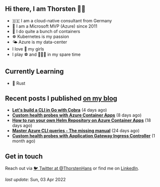 ## Hi there, I am Thorsten 👋🏼

- 🇩🇪 I am a cloud-native consultant from Germany
- 🔷 I am a Microsoft MVP (Azure) since 2011
- 🐳 I do quite a bunch of containers
- ☸️ Kubernetes is my passion
- 🌤 Azure is my data-center
- I love 💞 my girls
- I play ⚽️ and 🏃🏻‍♂️ in my spare time

## Currently Learning

- 🦀 Rust

## Recent posts I published [on my blog](https://thorsten-hans.com)

- **[Let's build a CLI in Go with Cobra](https://thorsten-hans.com/lets-build-a-cli-in-go-with-cobra/)** (4 days ago)
- **[Custom health probes with Azure Container Apps](https://thorsten-hans.com/custom-health-probes-with-azure-container-apps/)** (8 days ago)
- **[How to run your own Helm Repository on Azure Container Apps](https://thorsten-hans.com/how-to-run-your-own-helm-repository-on-azure-container-apps/)** (18 days ago)
- **[Master Azure CLI queries - The missing manual](https://thorsten-hans.com/master-azure-cli-queries-the-missing-manual/)** (24 days ago)
- **[Custom health probes with Application Gateway Ingress Controller](https://thorsten-hans.com/custom-health-probes-with-application-gateway-ingress-controller/)** (1 month ago)

## Get in touch

Reach out via [🐦 Twitter at @ThorstenHans](https://twitter.com/ThorstenHans) or find me on [LinkedIn](https://linkedin.com/in/ThorstenHans).

_last update_: Sun, 03 Apr 2022
